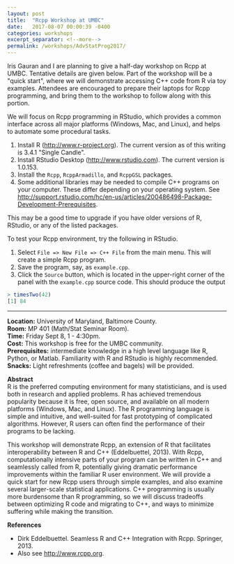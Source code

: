 ```yaml
---
layout: post
title:  "Rcpp Workshop at UMBC"
date:   2017-08-07 00:00:39 -0400
categories: workshops
excerpt_separator: <!--more-->
permalink: /workshops/AdvStatProg2017/
---
```

<!--more-->

Iris Gauran and I are planning to give a half-day workshop on Rcpp at UMBC.
Tentative
details are given below. Part of the workshop will be a "quick start", where we
will demonstrate accessing C++ code from R via toy examples. Attendees are
encouraged to prepare their laptops for Rcpp programming, and bring them to
the workshop to follow along with this portion.

We will focus on Rcpp programming in RStudio, which provides a common
interface across all major platforms (Windows, Mac, and Linux), and helps to
automate some procedural tasks.

1. Install R (<http://www.r-project.org>). The current version as of this
writing is 3.4.1 "Single Candle".
2. Install RStudio Desktop (<http://www.rstudio.com>). The current version is
1.0.153.
3. Install the `Rcpp`, `RcppArmadillo`, and `RcppGSL` packages.
4. Some additional libraries may be needed to compile C++ programs on your
computer. These differ depending on your operating system. See
<http://support.rstudio.com/hc/en-us/articles/200486498-Package-Development-Prerequisites>.

This may be a good time to upgrade if you have older versions of R, RStudio, or
any of the listed packages.

To test your Rcpp environment, try the following in RStudio.

1. Select `File => New File => C++ File` from the main menu. This will create
a simple Rcpp program.
2. Save the program, say, as `example.cpp`.
3. Click the `Source` button, which is located in the upper-right corner of
the panel with the `example.cpp` source code. This should produce the output
``` R
> timesTwo(42)
[1] 84
```
---

**Location:** University of Maryland, Baltimore County.  
**Room:** MP 401 (Math/Stat Seminar Room).  
**Time:** Friday Sept 8, 1 - 4:30pm.  
**Cost:** This workshop is free for the UMBC community.  
**Prerequisites:** intermediate knowledge in a high level language like R,
Python, or Matlab. Familiarity with R and RStudio is highly recommended.  
**Snacks:** Light refreshments (coffee and bagels) will be provided.  

**Abstract**  
R is the preferred computing environment for many statisticians, and is used
both in research and applied problems. R has achieved tremendous popularity
because it is free, open source, and available on all modern platforms
(Windows, Mac, and Linux). The R programming language is simple and intuitive,
and well-suited for fast prototyping of complicated algorithms. However, R
users can often find the performance of their programs to be lacking.

This workshop will demonstrate Rcpp, an extension of R that facilitates
interoperability between R and C++ (Eddelbuettel, 2013). With Rcpp,
computationally intensive parts of your program can be written in C++ and
seamlessly called from R, potentially giving dramatic performance
improvements within the familiar R user environment. We will provide a
quick start for new Rcpp users through simple examples, and also examine
several larger-scale statistical applications. C++ programming is usually
more burdensome than R programming, so we will discuss tradeoffs between
optimizing R code and migrating to C++, and ways to minimize suffering
while making the transition.

**References**  
* Dirk Eddelbuettel. Seamless R and C++ Integration with Rcpp. Springer, 2013.
* Also see <http://www.rcpp.org>.
